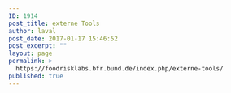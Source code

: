 ```yaml
---
ID: 1914
post_title: externe Tools
author: laval
post_date: 2017-01-17 15:46:52
post_excerpt: ""
layout: page
permalink: >
  https://foodrisklabs.bfr.bund.de/index.php/externe-tools/
published: true
---
```



<table>
<tbody>

<tr>
</tr>
<tr></tr>
<tr></tr>

</tbody>
</table>